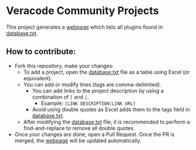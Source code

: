 # Veracode Community Projects

This project generates a [webpage](https://cadonuno.github.io/veracode-tags-test) which lists all plugins found in [database.txt](https://github.com/cadonuno/veracode-tags-test/blob/main/database.txt).

## How to contribute:
* Fork this repository, make your changes:
    * To add a project, open the [database.txt](https://github.com/cadonuno/veracode-tags-test/blob/main/database.txt) file as a table using Excel (or equivalent).
    * You can add or modify lines (tags are comma-delimited).
        * You can add links to the project description by using a combination of `[` and `|`.
            * Example: `[LINK DESCRIPTION|LINK URL]`
        * Avoid using double quotes as Excel adds them to the tags field in [database.txt](https://github.com/cadonuno/veracode-tags-test/blob/main/database.txt).
    * After modifying the [database.txt](https://github.com/cadonuno/veracode-tags-test/blob/main/database.txt) file, it is recommended to perform a find-and-replace to remove all double quotes.
* Once your changes are done, open a Pull Request. Once the PR is merged, the [webpage](https://cadonuno.github.io/veracode-tags-test) will be updated automatically.
